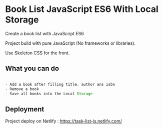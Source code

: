 # Book List JavaScript ES6 With Local Storage

Create a book list with JavaScript ES6

Project build with pure JavaScript (No frameworks or libraries). 

Use Skeleton CSS for the front.


## What you can do

```javascript

- Add a book after filling title, author ans isbn
- Remove a book
- Save all books into the Local Storage

```

## Deployment
Project deploy on Netlify : https://task-list-js.netlify.com/

